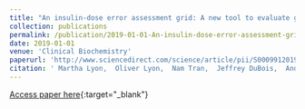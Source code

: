 ```yaml
---
title: "An insulin-dose error assessment grid: A new tool to evaluate glucose meter performance"
collection: publications
permalink: /publication/2019-01-01-An-insulin-dose-error-assessment-grid-A-new-tool-to-evaluate-glucose-meter-performance
date: 2019-01-01
venue: 'Clinical Biochemistry'
paperurl: 'http://www.sciencedirect.com/science/article/pii/S0009912019304369'
citation: ' Martha Lyon,  Oliver Lyon,  Nam Tran,  Jeffrey DuBois,  Andrew Lyon, &quot;An insulin-dose error assessment grid: A new tool to evaluate glucose meter performance.&quot; Clinical Biochemistry, 2019.'
---
```

[Access paper here](http://www.sciencedirect.com/science/article/pii/S0009912019304369){:target="_blank"}

